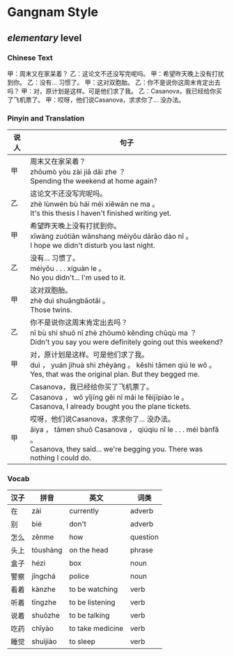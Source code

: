 # Gangnam Style
## *elementary* level

### Chinese Text
甲：周末又在家呆着？
乙：这论文不还没写完呢吗。
甲：希望昨天晚上没有打扰到你。
乙：没有... 习惯了。
甲：这对双胞胎。
乙：你不是说你这周末肯定出去吗？
甲：对，原计划是这样。可是他们求了我。
乙：Casanova，我已经给你买了飞机票了。
甲：哎呀，他们说Casanova，求求你了... 没办法。

### Pinyin and Translation
|说人|句子|
|----|----|
|甲|周末又在家呆着？<br />zhōumò yòu zài jiā dāi zhe ？<br />Spending the weekend at home again?|
|乙|这论文不还没写完呢吗。<br />zhè lùnwén bù hái méi xiěwán ne ma 。<br />It's this thesis I haven't finished writing yet.|
|甲|希望昨天晚上没有打扰到你。<br />xīwàng zuótiān wǎnshang méiyǒu dǎrǎo dào nǐ 。<br />I hope we didn't disturb you last night.|
|乙|没有... 习惯了。<br />méiyǒu . . .  xíguàn le 。<br />No you didn't... I'm used to it.|
|甲|这对双胞胎。<br />zhè duì shuāngbāotāi 。<br />Those twins.|
|乙|你不是说你这周末肯定出去吗？<br />nǐ bù shì shuō nǐ zhè zhōumò kěndìng chūqù ma ？<br />Didn't you say you were definitely going out this weekend?|
|甲|对，原计划是这样。可是他们求了我。<br />duì ， yuán  jìhuà shì zhèyàng 。 kěshì tāmen qiú le wǒ 。<br />Yes, that was the original plan. But they begged me.|
|乙|Casanova，我已经给你买了飞机票了。<br />Casanova ， wǒ yǐjīng gěi nǐ mǎi le fēijīpiào le 。<br />Casanova, I already bought you the plane tickets.|
|甲|哎呀，他们说Casanova，求求你了... 没办法。<br />āiya ， tāmen shuō Casanova ， qiúqiu nǐ le . . .  méi bànfǎ 。<br />Casanova, they said... we're begging you. There was nothing I could do.|
### Vocab
|汉子|拼音|英文|词类|
|----|----|----|----|
|在|zài|currently|adverb|
|别|bié|don't|adverb|
|怎么|zěnme|how|question|
|头上|tóushàng|on the head|phrase|
|盒子|hézi|box|noun|
|警察|jǐngchá|police|noun|
|看着|kànzhe|to be watching|verb|
|听着|tīngzhe|to be listening|verb|
|说着|shuōzhe|to be talking|verb|
|吃药|chīyào|to take medicine|verb|
|睡觉|shuìjiào|to sleep|verb|
